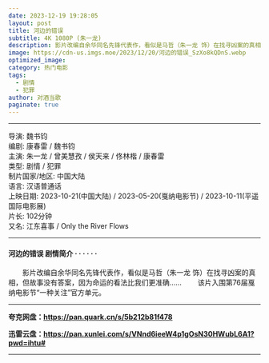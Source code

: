 ```yaml
---
date: 2023-12-19 19:28:05
layout: post
title: 河边的错误
subtitle: 4K 1080P (朱一龙)
description: 影片改编自余华同名先锋代表作，看似是马哲（朱一龙 饰）在找寻凶案的真相，但故事没有答案，因为命运的看法比我们更准确……...
image: https://cdn-us.imgs.moe/2023/12/20/河边的错误_SzXo8kQDnS.webp
optimized_image: 
category: 热门电影
tags:
  - 剧情
  - 犯罪
author: 对酒当歌
paginate: true
---
```


---

导演: 魏书钧  
编剧: 康春雷 / 魏书钧  
主演: 朱一龙 / 曾美慧孜 / 侯天来 / 佟林楷 / 康春雷  
类型: 剧情 / 犯罪  
制片国家/地区: 中国大陆  
语言: 汉语普通话  
上映日期: 2023-10-21(中国大陆) / 2023-05-20(戛纳电影节) / 2023-10-11(平遥国际电影展)  
片长: 102分钟  
又名: 江东喜事 / Only the River Flows  

---

#### 河边的错误 剧情简介 · · · · · ·

　　影片改编自余华同名先锋代表作，看似是马哲（朱一龙 饰）在找寻凶案的真相，但故事没有答案，因为命运的看法比我们更准确……
　　该片入围第76届戛纳电影节“一种关注”官方单元。

---

**夸克网盘：<https://pan.quark.cn/s/5b212b81f478>**

**迅雷云盘：<https://pan.xunlei.com/s/VNnd6ieeW4p1gOsN30HWubL6A1?pwd=ihtu#>**

---
